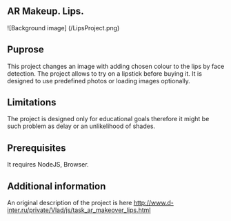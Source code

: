 ## AR Makeup. Lips.  
![Background image] (/LipsProject.png)
## Puprose
This project changes an image with adding chosen colour to the lips by face detection.
The project allows to try on a lipstick before buying it.
It is designed to use predefined photos or loading images optionally.
## Limitations
The project is designed only for educational goals therefore it might be such problem as delay or an unlikelihood of shades.
## Prerequisites
It requires NodeJS, Browser.
## Additional information
An original description of the project is here http://www.d-inter.ru/private/Vlad/js/task_ar_makeover_lips.html
